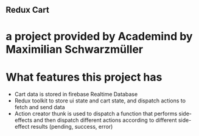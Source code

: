 ## Redux Cart

# a project provided by Academind by Maximilian Schwarzmüller

# What features this project has

- Cart data is stored in firebase Realtime Database
- Redux toolkit to store ui state and cart state, and dispatch actions to fetch and send data
- Action creator thunk is used to dispatch a function that performs side-effects and then dispatch different actions according to different side-effect results (pending, success, error)
